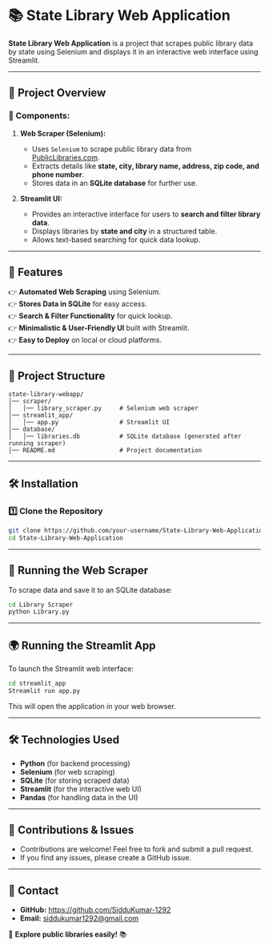 # 📚 State Library Web Application  

**State Library Web Application** is a project that scrapes public library data by state using Selenium and displays it in an interactive web interface using Streamlit.

---

## 📌 **Project Overview**  

### **🔹 Components:**  
1. **Web Scraper (Selenium):**  
   - Uses `Selenium` to scrape public library data from [PublicLibraries.com](https://publiclibraries.com).  
   - Extracts details like **state, city, library name, address, zip code, and phone number**.  
   - Stores data in an **SQLite database** for further use.  

2. **Streamlit UI:**  
   - Provides an interactive interface for users to **search and filter library data**.  
   - Displays libraries by **state and city** in a structured table.  
   - Allows text-based searching for quick data lookup.  

---

## 🚀 **Features**  
👉 **Automated Web Scraping** using Selenium.  
👉 **Stores Data in SQLite** for easy access.  
👉 **Search & Filter Functionality** for quick lookup.  
👉 **Minimalistic & User-Friendly UI** built with Streamlit.  
👉 **Easy to Deploy** on local or cloud platforms.  

---

## 💂️ **Project Structure**  
```
state-library-webapp/
│── scraper/
│   │── library_scraper.py     # Selenium web scraper
│── streamlit_app/
│   │── app.py                 # Streamlit UI
│── database/
│   │── libraries.db           # SQLite database (generated after running scraper)
│── README.md                  # Project documentation
```

---

## 🛠 **Installation**  

### **1️⃣ Clone the Repository**  
```bash
git clone https://github.com/your-username/State-Library-Web-Application.git
cd State-Library-Web-Application
```

---

## 🔄 **Running the Web Scraper**  
To scrape data and save it to an SQLite database:  
```bash
cd Library Scraper
python Library.py
```

---

## 🌍 **Running the Streamlit App**  
To launch the Streamlit web interface:  
```bash
cd streamlit_app
Streamlit run app.py
```
This will open the application in your web browser.

---

## 🛠 **Technologies Used**  
- **Python** (for backend processing)  
- **Selenium** (for web scraping)  
- **SQLite** (for storing scraped data)  
- **Streamlit** (for the interactive web UI)  
- **Pandas** (for handling data in the UI)  

---

## 🎉 **Contributions & Issues**  
- Contributions are welcome! Feel free to fork and submit a pull request.  
- If you find any issues, please create a GitHub issue.  

---

## 💎 **Contact**  
- **GitHub:** https://github.com/SidduKumar-1292 
- **Email:** siddukumar1292@gmail.com  

🚀 **Explore public libraries easily!** 📚





